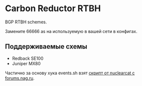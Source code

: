 # Carbon Reductor RTBH

BGP RTBH schemes.

Замените 66666 as на используемую в вашей сети в конфигах.

## Поддерживаемые схемы

- Redback SE100
- Juniper MX80

Частично за основу хука events.sh взят [скрипт от nuclearcat с forums.nag.ru]( http://forum.nag.ru/forum/index.php?s=35a6922ec0c360008db4ceff8155bd3e&showtopic=71422&st=0&p=662483&#entry662483).
